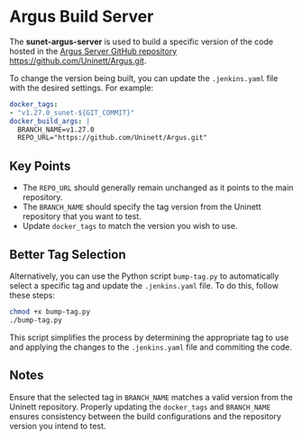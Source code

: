 # Argus Build Server

The **sunet-argus-server** is used to build a specific version of the code hosted in the [Argus Server GitHub repository](https://github.com/Uninett/Argus.git) <https://github.com/Uninett/Argus.git>.

To change the version being built, you can update the `.jenkins.yaml` file with the desired settings. For example:

```yaml
docker_tags:
- "v1.27.0_sunet-${GIT_COMMIT}"
docker_build_args: |
  BRANCH_NAME=v1.27.0
  REPO_URL="https://github.com/Uninett/Argus.git"
```

## Key Points

- The `REPO_URL` should generally remain unchanged as it points to the main repository.
- The `BRANCH_NAME` should specify the tag version from the Uninett repository that you want to test.
- Update `docker_tags` to match the version you wish to use.

## Better Tag Selection

Alternatively, you can use the Python script `bump-tag.py` to automatically select a specific tag and update the `.jenkins.yaml` file. To do this, follow these steps:

```bash
chmod +x bump-tag.py
./bump-tag.py
```

This script simplifies the process by determining the appropriate tag to use and applying the changes to the `.jenkins.yaml` file and commiting the code.

## Notes

Ensure that the selected tag in `BRANCH_NAME` matches a valid version from the Uninett repository. Properly updating the `docker_tags` and `BRANCH_NAME` ensures consistency between the build configurations and the repository version you intend to test.
